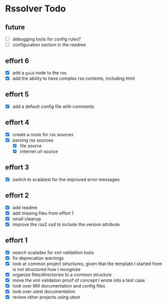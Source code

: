 
Rssolver Todo
=============

## future
- [ ] debugging tools for config rules?
- [ ] configuration section in the readme

## effort 6
- [x] add a `guid` node to the rss
- [x] add the ability to have complex rss contents, including html

## effort 5
- [x] add a default config file with comments

## effort 4
- [x] create a route for rss sources
- [x] parsing rss sources
    - [x] file source
    - [x] internet url source

## effort 3
- [x] switch to scalatest for the improved error messages

## effort 2
- [x] add readme
- [x] add missing files from effort 1
- [x] small cleanup
- [x] improve the rss2 xsd to include the version attribute

## effort 1
- [x] search scaladex for xml validation tools
- [x] fix deprecation warnings
- [x] look at common project structures, given that the template I started from is not structured how I recognize
- [x] organize files/directories to a common structure
- [x] move the xml validation proof of concept I wrote into a test case
- [x] look over Mill documentation and config files
- [x] look over utest documentation
- [x] review other projects using utest
